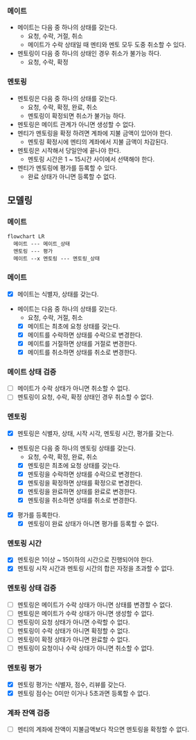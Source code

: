 ### 메이트
- 메이트는 다음 중 하나의 상태를 갖는다.
  - 요청, 수락, 거절, 취소
  - 메이트가 수락 상태일 때 멘티와 멘토 모두 도중 취소할 수 있다.
- 멘토링이 다음 중 하나의 상태인 경우 취소가 불가능 하다.
  - 요청, 수락, 확정

### 멘토링
- 멘토링은 다음 중 하나의 상태를 갖는다.
  - 요청, 수락, 확정, 완료, 취소
  - 멘토링이 확정되면 취소가 불가능 하다.
- 멘토링은 메이트 관계가 아니면 생성할 수 없다.
- 멘티가 멘토링을 확정 하려면 계좌에 지불 금액이 있어야 한다.
  - 멘토링 확정시에 멘티의 계좌에서 지불 금액이 차감된다.
- 멘토링은 시작해서 당일안에 끝나야 한다.
  - 멘토링 시간은 1 ~ 15시간 사이에서 선택해야 한다.
- 멘티가 멘토링에 평가를 등록할 수 있다.
  - 완료 상태가 아니면 등록할 수 없다.

## 모델링
### 메이트
```mermaid
flowchart LR
  메이트 --- 메이트_상태
  멘토링 --- 평가
  메이트 --x 멘토링 --- 멘토링_상태
```

### 메이트
- [x] 메이트는 식별자, 상태를 갖는다.
- 메이트는 다음 중 하나의 상태를 갖는다.
  - 요청, 수락, 거절, 취소
  - [x] 메이트는 최초에 요청 상태를 갖는다.
  - [x] 메이트를 수락하면 상태를 수락으로 변경한다.
  - [x] 메이트를 거절하면 상태를 거절로 변경한다.
  - [x] 메이트를 취소하면 상태를 취소로 변경한다.

### 메이트 상태 검증
- [ ] 메이트가 수락 상태가 아니면 취소할 수 없다.
- [ ] 멘토링이 요청, 수락, 확정 상태인 경우 취소할 수 없다.

### 멘토링
- [x] 멘토링은 식별자, 상태, 시작 시각, 멘토링 시간, 평가를 갖는다. 
- 멘토링은 다음 중 하나의 멘토링 상태를 갖는다.
  - 요청, 수락, 확정, 완료, 취소
  - [x] 멘토링은 최초에 요청 상태를 갖는다.
  - [x] 멘토링을 수락하면 상태를 수락으로 변경한다.
  - [x] 멘토링을 확정하면 상태를 확정으로 변경한다.
  - [x] 멘토링을 완료하면 상태를 완료로 변경한다.
  - [x] 멘토링을 취소하면 상태를 취소로 변경한다.
- [x] 평가를 등록한다.
  - [x] 멘토링이 완료 상태가 아니면 평가를 등록할 수 없다.

### 멘토링 시간
- [x] 멘토링은 1이상 ~ 15이하의 시간으로 진행되어야 한다.
- [x] 멘토링 시작 시간과 멘토링 시간의 합은 자정을 초과할 수 없다.

### 멘토링 상태 검증
- [ ] 멘토링은 메이트가 수락 상태가 아니면 상태를 변경할 수 없다. 
- [ ] 멘토링은 메이트가 수락 상태가 아니면 생성할 수 없다.
- [ ] 멘토링이 요청 상태가 아니면 수락할 수 없다.
- [ ] 멘토링이 수락 상태가 아니면 확정할 수 없다.
- [ ] 멘토링이 확정 상태가 아니면 완료할 수 없다.
- [ ] 멘토링이 요청이나 수락 상태가 아니면 취소할 수 없다.

### 멘토링 평가
- [x] 멘토링 평가는 식별자, 점수, 리뷰를 갖는다.
- [x] 멘토링 점수는 0미만 이거나 5초과면 등록할 수 없다.

### 계좌 잔액 검증
- [ ] 멘티의 계좌에 잔액이 지불금액보다 작으면 멘토링을 확정할 수 없다.
